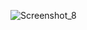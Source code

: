 ![Screenshot_8](https://github.com/kalashnikovqq/solitaireKingAlbert/assets/100009366/d66b893d-3276-44c0-bd01-89dbaaf836e7)
